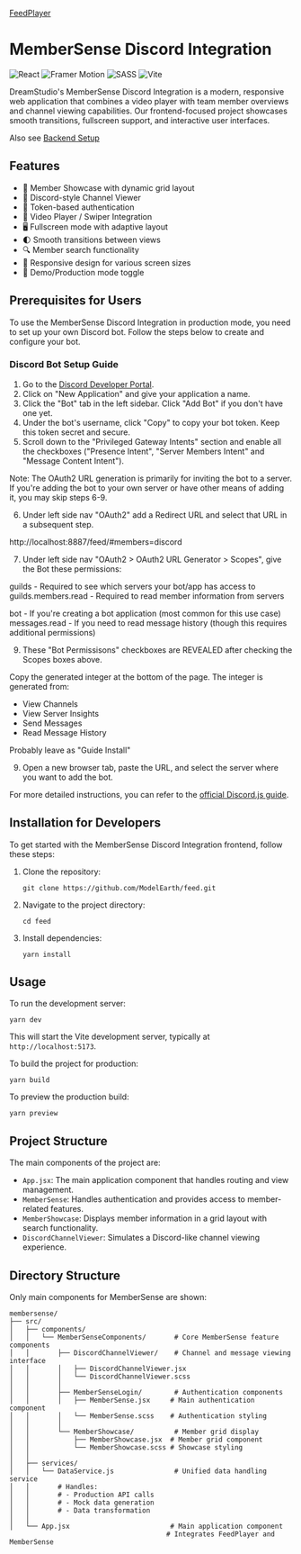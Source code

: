 [FeedPlayer](../)
# MemberSense Discord Integration

![React](https://img.shields.io/badge/React-20232A?style=for-the-badge&logo=react&logoColor=61DAFB) ![Framer Motion](https://img.shields.io/badge/Framer_Motion-0055FF?style=for-the-badge&logo=framer&logoColor=white) ![SASS](https://img.shields.io/badge/Sass-CC6699?style=for-the-badge&logo=sass&logoColor=white) ![Vite](https://img.shields.io/badge/Vite-B73BFE?style=for-the-badge&logo=vite&logoColor=FFD62E)

DreamStudio's MemberSense Discord Integration is a modern, responsive web application that combines a video player with team member overviews and channel viewing capabilities. Our frontend-focused project showcases smooth transitions, fullscreen support, and interactive user interfaces.

Also see [Backend Setup](https://github.com/ModelEarth/members)

## Features

- 👥 Member Showcase with dynamic grid layout
- 💬 Discord-style Channel Viewer
- 🔐 Token-based authentication
- 🎥 Video Player / Swiper Integration
- 🖥️ Fullscreen mode with adaptive layout
- 🌓 Smooth transitions between views
- 🔍 Member search functionality
- 📱 Responsive design for various screen sizes
- 🔄 Demo/Production mode toggle

## Prerequisites for Users

To use the MemberSense Discord Integration in production mode, you need to set up your own Discord bot. Follow the steps below to create and configure your bot.

### Discord Bot Setup Guide

1. Go to the [Discord Developer Portal](https://discord.com/developers/applications).
2. Click on "New Application" and give your application a name.
3. Click the "Bot" tab in the left sidebar. Click "Add Bot" if you don't have one yet.
4. Under the bot's username, click "Copy" to copy your bot token. Keep this token secret and secure.
5. Scroll down to the "Privileged Gateway Intents" section and enable all the checkboxes ("Presence Intent", "Server Members Intent" and "Message Content Intent").

Note: The OAuth2 URL generation is primarily for inviting the bot to a server. If you're adding the bot to your own server or have other means of adding it, you may skip steps 6-9.


<!--

Before Loren revised Aug 18, 2025

6. To invite the bot to your server, go to the "OAuth2" tab in the left sidebar.

7. In the "Scopes" section, select "bot" and you'll see these checkboxes:

8. In the "Bot Permissions" section under OAuth2, select the following permissions:
   - View Channels
   - View Server Insights
   - Send Messages
   - Read Message History
-->

6. Under left side nav "OAuth2" add a Redirect URL and select that URL in a subsequent step.

http://localhost:8887/feed/#members=discord


7. Under left side nav "OAuth2 > OAuth2 URL Generator > Scopes", give the Bot these permissions:<!-- provided by claud.ai Aug 18, 2025 -->

guilds - Required to see which servers your bot/app has access to
guilds.members.read - Required to read member information from servers

<!-- Additional scopes you might need: -->
bot - If you're creating a bot application (most common for this use case)
messages.read  - If you need to read message history (though this requires additional permissions)


9. These "Bot Permissisons" checkboxes are REVEALED after checking the Scopes boxes above.

<!-- You can skip this and simply paste the integer 592896 -->

Copy the generated integer at the bottom of the page. 
The integer is generated from:

   - View Channels
   - View Server Insights
   - Send Messages
   - Read Message History


Probably leave as "Guide Install"

<!--
Also tried this without success:
In Discord, found the bot user, went to its profile, clicked Add App > Add to Server, selected the server and clicked Authorize.

If true (valid), include this text:
Additional base permissions might be needed depending on your specific use case.
-->


9. Open a new browser tab, paste the URL, and select the server <!-- model.earth for us --> where you want to add the bot.



For more detailed instructions, you can refer to the [official Discord.js guide](https://discordjs.guide/preparations/setting-up-a-bot-application.html).


## Installation for Developers

To get started with the MemberSense Discord Integration frontend, follow these steps:

1. Clone the repository:
   ```
   git clone https://github.com/ModelEarth/feed.git
   ```

2. Navigate to the project directory:
   ```
   cd feed
   ```

3. Install dependencies:
   ```
   yarn install
   ```

## Usage

To run the development server:

```
yarn dev
```

This will start the Vite development server, typically at `http://localhost:5173`.

To build the project for production:

```
yarn build
```

To preview the production build:

```
yarn preview
```

## Project Structure

The main components of the project are:

- `App.jsx`: The main application component that handles routing and view management.
- `MemberSense`: Handles authentication and provides access to member-related features.
- `MemberShowcase`: Displays member information in a grid layout with search functionality.
- `DiscordChannelViewer`: Simulates a Discord-like channel viewing experience.

## Directory Structure

Only main components for MemberSense are shown:

```
membersense/
├── src/
│   ├── components/          
│   │   └── MemberSenseComponents/       # Core MemberSense feature components
│   │       ├── DiscordChannelViewer/    # Channel and message viewing interface
│   │       │   ├── DiscordChannelViewer.jsx
│   │       │   └── DiscordChannelViewer.scss
│   │       │
│   │       ├── MemberSenseLogin/        # Authentication components
│   │       │   ├── MemberSense.jsx     # Main authentication component
│   │       │   └── MemberSense.scss    # Authentication styling
│   │       │
│   │       └── MemberShowcase/          # Member grid display
│   │           ├── MemberShowcase.jsx  # Member grid component
│   │           └── MemberShowcase.scss # Showcase styling
│   │
│   ├── services/           
│   │   └── DataService.js               # Unified data handling service
│   │       # Handles:
│   │       # - Production API calls
│   │       # - Mock data generation
│   │       # - Data transformation
│   │
│   └── App.jsx                         # Main application component
                                       # Integrates FeedPlayer and MemberSense
```
